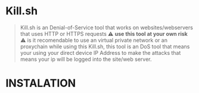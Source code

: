 # Kill.sh
> Kill.sh is an Denial-of-Service tool that works on websites/webservers that uses HTTP or HTTPS requests
> ⚠️ **use this tool at your own risk** ⚠️
> is it recomendable to use an virtual private network or an proxychain while using this Kill.sh, this tool is an DoS tool that means your using your direct device IP Address to make the attacks that means your ip will be logged into the site/web server.
# INSTALATION
